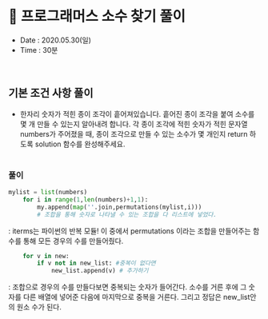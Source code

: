 # 🌄 프로그래머스 소수 찾기 풀이
- Date : 2020.05.30(일)
- Time : 30분
<br>

## 기본 조건 사항 풀이

- 한자리 숫자가 적힌 종이 조각이 흩어져있습니다. 흩어진 종이 조각을 붙여 소수를 몇 개 만들 수 있는지 알아내려 합니다. 각 종이 조각에 적힌 숫자가 적힌 문자열 numbers가 주어졌을 때, 종이 조각으로 만들 수 있는 소수가 몇 개인지 return 하도록 solution 함수를 완성해주세요.
<br><br>

### 풀이
```python
mylist = list(numbers)
    for i in range(1,len(numbers)+1,1):
        my.append(map(''.join,permutations(mylist,i)))
        # 조합을 통해 숫자로 나타낼 수 있는 조합을 다 리스트에 넣었다. 
```
: iterms는 파이썬의 반복 모듈! 이 중에서 permutations 이라는 조합을 만들어주는 함수를 통해 모든 경우의 수를 만들어줬다.

```python
    for v in new:
        if v not in new_list: #중복이 없다면
            new_list.append(v) # 추가하기
```
: 조합으로 경우의 수를 만들다보면 중복되는 숫자가 들어간다. 소수를 거른 후에 그 숫자를 다른 배열에 넣어준 다음에 마지막으로 중복을 거른다. 그리고 정답은 new_list안의 원소 수가 된다.
